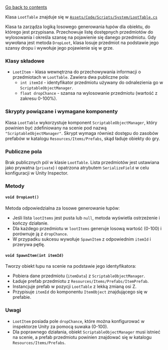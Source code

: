 ﻿[Go back to contents](../../contents.md)

Klasa `LootTable` znajduje się w [`Assets/Code/Scripts/System/LootTable.cs`](../../../Assets/Code/Scripts/System/LootTable.cs)

Klasa ta zarządza logiką losowego generowania łupów dla obiektu, do którego jest przypisana. Przechowuje listę dostępnych przedmiotów do wylosowania i określa szansę na pojawienie się danego przedmiotu. Gdy wywołana jest metoda `DropLoot`, klasa losuje przedmiot na podstawie jego szansy dropu i wywołuje jego pojawienie się w grze.

### Klasy składowe
- `LootItem` - klasa wewnętrzna do przechowywania informacji o przedmiotach w `LootTable`. Zawiera dwa publiczne pola:
    - `int itemId` - identyfikator przedmiotu używany do odnalezienia go w `ScriptableObjectManager`.
    - `float dropChance` - szansa na wylosowanie przedmiotu (wartość z zakresu 0-100%).

### Skrypty powiązane i wymagane komponenty
Klasa `LootTable` wykorzystuje komponent `ScriptableObjectManager`, który powinien być zdefiniowany na scenie pod nazwą `"ScriptableObjectManager"`. Skrypt wymaga również dostępu do zasobów prefabów w katalogu `Resources/Items/Prefabs`, skąd ładuje obiekty do gry.

### Publiczne pola

Brak publicznych pól w klasie `LootTable`. Lista przedmiotów jest ustawiana jako prywatna (`private`) i opatrzona atrybutem `SerializeField` w celu konfiguracji w Unity Inspector.

### Metody

#### `void DropLoot()`
Metoda odpowiedzialna za losowe generowanie łupów:
- Jeśli lista `lootItems` jest pusta lub `null`, metoda wyświetla ostrzeżenie i kończy działanie.
- Dla każdego przedmiotu w `lootItems` generuje losową wartość (0-100) i porównuje ją z `dropChance`.
- W przypadku sukcesu wywołuje `SpawnItem` z odpowiednim `itemId` i przerywa pętlę.

#### `void SpawnItem(int itemId)`
Tworzy obiekt łupu na scenie na podstawie jego identyfikatora:
- Pobiera dane przedmiotu (`itemData`) z `ScriptableObjectManager`.
- Ładuje prefab przedmiotu z `Resources/Items/Prefabs/ItemPrefab`.
- Instancjuje prefab w pozycji `LootTable` z lekką zmianą osi Z.
- Przypisuje `itemId` do komponentu `ItemObject` znajdującego się w prefabie.

### Uwagi
- `LootItem` posiada pole `dropChance`, które można konfigurować w inspektorze Unity za pomocą suwaka (0-100).
- Dla poprawnego działania, obiekt `ScriptableObjectManager` musi istnieć na scenie, a prefab przedmiotu powinien znajdować się w katalogu `Resources/Items/Prefabs`.
